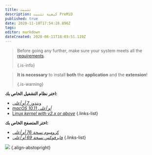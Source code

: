 ```yaml
---
title: تثبيت
description: كيفية تثبيت PreMiD
published: true
date: 2020-11-10T17:54:28.896Z
tags:
editor: markdown
dateCreated: 2020-06-11T18:03:51.119Z
---
```


> Before going any further, make sure your system meets all the [requirements](/install/requirements). 
> 
> {.is-info}

> **It is necessary** to install **both** the **application** and the **extension**! 
> 
> {.is-warning}

**اختر نظام التشغيل الخاص بك:**
- [ويندوز *7 أو أعلى*](/install/windows)
- [*macOS 10.11 أو أعلى*](/install/macos)
- [Linux *kernel with v2.x or above*](/install/linux)
{.links-list}

**اختر المتصفح الخاص بك:**
- [كروميوم *نسخة 76 أو أعلى*](/install/chromium)
- [فايرفوكس *نسخة 69 أو أعلى*](/install/firefox)
{.links-list}

![](https://a.icons8.com/ajlQdsfa/FZhYWV/svg.svg) {.align-abstopright}
